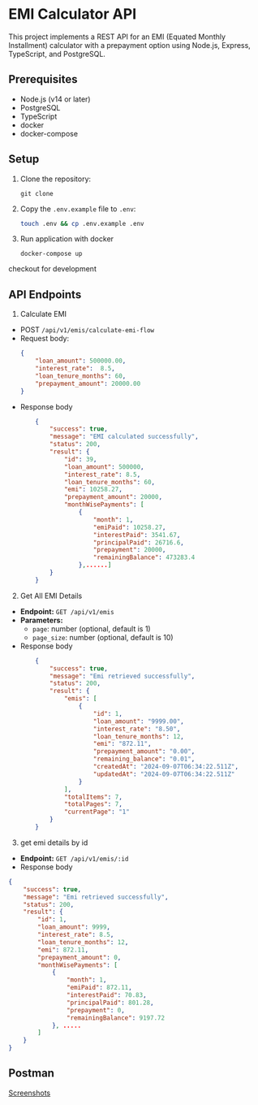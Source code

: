 # EMI Calculator API 

This project implements a REST API for an EMI (Equated Monthly Installment) calculator with a prepayment option using Node.js, Express, TypeScript, and PostgreSQL.

## Prerequisites

- Node.js (v14 or later)
- PostgreSQL
- TypeScript
- docker 
- docker-compose

## Setup

1. Clone the repository:
   ```
   git clone 
   ```
2. Copy the `.env.example` file to `.env`:
    ```bash
    touch .env && cp .env.example .env
    ```

2. Run application with docker
    ```
    docker-compose up 
    ```


checkout for development



## API Endpoints

1. Calculate EMI
- POST `/api/v1/emis/calculate-emi-flow`
- Request body:
    ```json
    {
        "loan_amount": 500000.00,
        "interest_rate":  8.5,
        "loan_tenure_months": 60,
        "prepayment_amount": 20000.00
    }

    ```
- Response body
    ```json
        {
            "success": true,
            "message": "EMI calculated successfully",
            "status": 200,
            "result": {
                "id": 39,
                "loan_amount": 500000,
                "interest_rate": 8.5,
                "loan_tenure_months": 60,
                "emi": 10258.27,
                "prepayment_amount": 20000,
                "monthWisePayments": [
                    {
                        "month": 1,
                        "emiPaid": 10258.27,
                        "interestPaid": 3541.67,
                        "principalPaid": 26716.6,
                        "prepayment": 20000,
                        "remainingBalance": 473283.4
                    },......]
            }
        }
    ```
2. Get All EMI Details
- **Endpoint:** `GET /api/v1/emis`
- **Parameters:**
     - `page`: number (optional, default is 1)
     - `page_size`: number (optional, default is 10)
- Response body
    ```json
        {
            "success": true,
            "message": "Emi retrieved successfully",
            "status": 200,
            "result": {
                "emis": [
                    {
                        "id": 1,
                        "loan_amount": "9999.00",
                        "interest_rate": "8.50",
                        "loan_tenure_months": 12,
                        "emi": "872.11",
                        "prepayment_amount": "0.00",
                        "remaining_balance": "0.01",
                        "createdAt": "2024-09-07T06:34:22.511Z",
                        "updatedAt": "2024-09-07T06:34:22.511Z"
                    }
                ],
                "totalItems": 7,
                "totalPages": 7,
                "currentPage": "1"
            }
        }
    ```


3. get emi details by id 
- **Endpoint:** `GET /api/v1/emis/:id`
- Response body
```json
{
    "success": true,
    "message": "Emi retrieved successfully",
    "status": 200,
    "result": {
        "id": 1,
        "loan_amount": 9999,
        "interest_rate": 8.5,
        "loan_tenure_months": 12,
        "emi": 872.11,
        "prepayment_amount": 0,
        "monthWisePayments": [
            {
                "month": 1,
                "emiPaid": 872.11,
                "interestPaid": 70.83,
                "principalPaid": 801.28,
                "prepayment": 0,
                "remainingBalance": 9197.72
            }, .....
        ]
    }
}
```

## Postman 
[Screenshots](https://drive.google.com/drive/folders/1kbZlL4l99jiauDahr4uK8rDAUPRJrfyQ)
